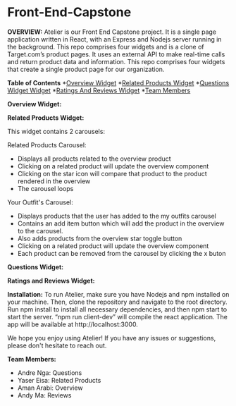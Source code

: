 # Front-End-Capstone


**OVERVIEW:**
Atelier is our Front End Capstone project. It is a single page application written in React, with an Express and Nodejs server running in the background. This repo comprises four widgets and is a clone of Target.com’s product pages. It uses an external API to make real-time calls and return product data and information.
This repo comprises four widgets that create a single product page for our organization.

**Table of Contents**
*[Overview Widget](#Overview)
*[Related Products Widget](#RelatedProductsWidget)
*[Questions Widget Widget](#QuestionsWidget)
*[Ratings And Reviews Widget](#RatingsAndReviewsWidget)
*[Team Members](#TeamMembers)



**Overview Widget:**




**Related Products Widget:**


This widget contains 2 carousels:

Related Products Carousel:
- Displays all products related to the overview product
- Clicking on a related product will update the overview component 
- Clicking on the star icon will compare that product to the product rendered in the overview
- The carousel loops

Your Outfit's Carousel:
- Displays products that the user has added to the my outfits carousel
- Contains an add item button which will add the product in the overview to the carousel. 
- Also adds products from the overview star toggle button
- Clicking on a related product will update the overview component 
- Each product can be removed from the carousel by clicking the x buton 



**Questions Widget:**



**Ratings and Reviews Widget:**



**Installation:**
To run Atelier, make sure you have Nodejs and npm installed on your machine. Then, clone the repository and navigate to the root directory. Run npm install to install all necessary dependencies, and then npm start to start the server. “npm run client-dev” will compile the react application. The app will be available at http://localhost:3000.

We hope you enjoy using Atelier! If you have any issues or suggestions, please don't hesitate to reach out.


**Team Members:**
* Andre Nga: Questions
* Yaser Eisa: Related Products
* Aman Arabi: Overview
* Andy Ma: Reviews
